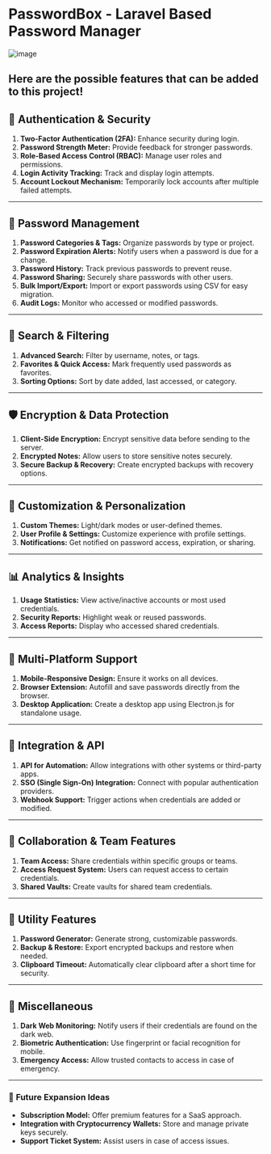 # PasswordBox - Laravel Based Password Manager
![image](https://github.com/user-attachments/assets/55f21fa1-54fb-4f8c-8dae-97d91d587f7b)

Here are the possible features that can be added to this project!
---

## 🔐 **Authentication & Security**
1. **Two-Factor Authentication (2FA):** Enhance security during login.
2. **Password Strength Meter:** Provide feedback for stronger passwords.
3. **Role-Based Access Control (RBAC):** Manage user roles and permissions.
4. **Login Activity Tracking:** Track and display login attempts.
5. **Account Lockout Mechanism:** Temporarily lock accounts after multiple failed attempts.

---

## 📁 **Password Management**
1. **Password Categories & Tags:** Organize passwords by type or project.
2. **Password Expiration Alerts:** Notify users when a password is due for a change.
3. **Password History:** Track previous passwords to prevent reuse.
4. **Password Sharing:** Securely share passwords with other users.
5. **Bulk Import/Export:** Import or export passwords using CSV for easy migration.
6. **Audit Logs:** Monitor who accessed or modified passwords.

---

## 🔎 **Search & Filtering**
1. **Advanced Search:** Filter by username, notes, or tags.
2. **Favorites & Quick Access:** Mark frequently used passwords as favorites.
3. **Sorting Options:** Sort by date added, last accessed, or category.

---

## 🛡️ **Encryption & Data Protection**
1. **Client-Side Encryption:** Encrypt sensitive data before sending to the server.
2. **Encrypted Notes:** Allow users to store sensitive notes securely.
3. **Secure Backup & Recovery:** Create encrypted backups with recovery options.

---

## 🔧 **Customization & Personalization**
1. **Custom Themes:** Light/dark modes or user-defined themes.
2. **User Profile & Settings:** Customize experience with profile settings.
3. **Notifications:** Get notified on password access, expiration, or sharing.

---

## 📊 **Analytics & Insights**
1. **Usage Statistics:** View active/inactive accounts or most used credentials.
2. **Security Reports:** Highlight weak or reused passwords.
3. **Access Reports:** Display who accessed shared credentials.

---

## 📱 **Multi-Platform Support**
1. **Mobile-Responsive Design:** Ensure it works on all devices.
2. **Browser Extension:** Autofill and save passwords directly from the browser.
3. **Desktop Application:** Create a desktop app using Electron.js for standalone usage.

---

## 🔁 **Integration & API**
1. **API for Automation:** Allow integrations with other systems or third-party apps.
2. **SSO (Single Sign-On) Integration:** Connect with popular authentication providers.
3. **Webhook Support:** Trigger actions when credentials are added or modified.

---

## 🤝 **Collaboration & Team Features**
1. **Team Access:** Share credentials within specific groups or teams.
2. **Access Request System:** Users can request access to certain credentials.
3. **Shared Vaults:** Create vaults for shared team credentials.

---

## 🔧 **Utility Features**
1. **Password Generator:** Generate strong, customizable passwords.
2. **Backup & Restore:** Export encrypted backups and restore when needed.
3. **Clipboard Timeout:** Automatically clear clipboard after a short time for security.

---

## 🧩 **Miscellaneous**
1. **Dark Web Monitoring:** Notify users if their credentials are found on the dark web.
2. **Biometric Authentication:** Use fingerprint or facial recognition for mobile.
3. **Emergency Access:** Allow trusted contacts to access in case of emergency.

---

### 🚀 **Future Expansion Ideas**
- **Subscription Model:** Offer premium features for a SaaS approach.
- **Integration with Cryptocurrency Wallets:** Store and manage private keys securely.
- **Support Ticket System:** Assist users in case of access issues.
